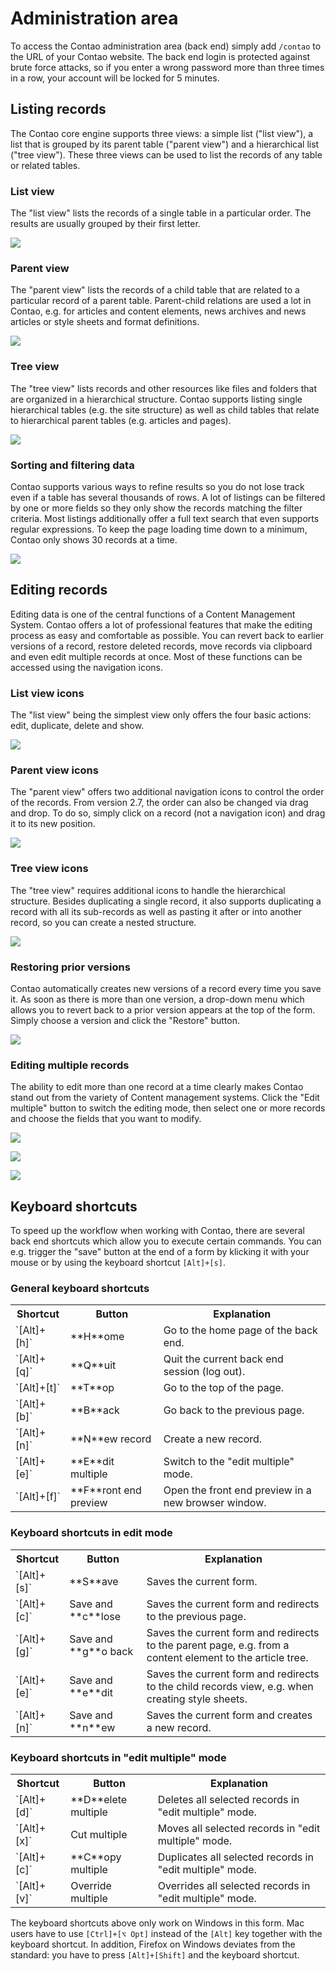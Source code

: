 # Administration area

To access the Contao administration area (back end) simply add `/contao` to the
URL of your Contao website. The back end login is protected against brute force
attacks, so if you enter a wrong password more than three times in a row, your
account will be locked for 5 minutes.


## Listing records

The Contao core engine supports three views: a simple list ("list view"), a list
that is grouped by its parent table ("parent view") and a hierarchical list
("tree view"). These three views can be used to list the records of any table or
related tables.


### List view

The "list view" lists the records of a single table in a particular order. The
results are usually grouped by their first letter.

![](images/list-view.jpg)


### Parent view

The "parent view" lists the records of a child table that are related to a
particular record of a parent table. Parent-child relations are used a lot in
Contao, e.g. for articles and content elements, news archives and news articles
or style sheets and format definitions.

![](images/parent-view.jpg)


### Tree view

The "tree view" lists records and other resources like files and folders that
are organized in a hierarchical structure. Contao supports listing single
hierarchical tables (e.g. the site structure) as well as child tables that
relate to hierarchical parent tables (e.g. articles and pages).

![](images/tree-view.jpg)


### Sorting and filtering data

Contao supports various ways to refine results so you do not lose track even if
a table has several thousands of rows. A lot of listings can be filtered by one
or more fields so they only show the records matching the filter criteria. Most
listings additionally offer a full text search that even supports regular
expressions. To keep the page loading time down to a minimum, Contao only shows
30 records at a time.

![](images/sorting-and-filtering.jpg)


## Editing records

Editing data is one of the central functions of a Content Management System.
Contao offers a lot of professional features that make the editing process as
easy and comfortable as possible. You can revert back to earlier versions of a
record, restore deleted records, move records via clipboard and even edit
multiple records at once. Most of these functions can be accessed using the
navigation icons.


### List view icons

The "list view" being the simplest view only offers the four basic actions:
edit, duplicate, delete and show.

![](images/list-view-icons.jpg)


### Parent view icons

The "parent view" offers two additional navigation icons to control the order of
the records. From version 2.7, the order can also be changed via drag and drop.
To do so, simply click on a record (not a navigation icon) and drag it to its
new position.

![](images/parent-view-icons.jpg)


### Tree view icons

The "tree view" requires additional icons to handle the hierarchical structure.
Besides duplicating a single record, it also supports duplicating a record with
all its sub-records as well as pasting it after or into another record, so you
can create a nested structure.

![](images/tree-view-icons.jpg)


### Restoring prior versions

Contao automatically creates new versions of a record every time you save it. As
soon as there is more than one version, a drop-down menu which allows you to
revert back to a prior version appears at the top of the form. Simply choose a
version and click the "Restore" button.

![](images/versioning.jpg)


### Editing multiple records

The ability to edit more than one record at a time clearly makes Contao stand
out from the variety of Content management systems. Click the "Edit multiple"
button to switch the editing mode, then select one or more records and choose
the fields that you want to modify.

![](images/select-multiple-records.jpg)

![](images/select-fields-to-edit.jpg)

![](images/edit-multiple-records.jpg)


## Keyboard shortcuts

To speed up the workflow when working with Contao, there are several back end
shortcuts which allow you to execute certain commands. You can e.g. trigger the
"save" button at the end of a form by klicking it with your mouse or by using
the keyboard shortcut `[Alt]+[s]`.


### General keyboard shortcuts

<table>
<tr>
  <th>Shortcut</th>
  <th>Button</th>
  <th>Explanation</th>
</tr>
<tr>
  <td>`[Alt]+[h]`</td>
  <td>**H**ome</td>
  <td>Go to the home page of the back end.</td>
</tr>
<tr>
  <td>`[Alt]+[q]`</td>
  <td>**Q**uit</td>
  <td>Quit the current back end session (log out).</td>
</tr>
<tr>
  <td>`[Alt]+[t]`</td>
  <td>**T**op</td>
  <td>Go to the top of the page.</td>
</tr>
<tr>
  <td>`[Alt]+[b]`</td>
  <td>**B**ack</td>
  <td>Go back to the previous page.</td>
</tr>
<tr>
  <td>`[Alt]+[n]`</td>
  <td>**N**ew record</td>
  <td>Create a new record.</td>
</tr>
<tr>
  <td>`[Alt]+[e]`</td>
  <td>**E**dit multiple</td>
  <td>Switch to the "edit multiple" mode.</td>
</tr>
<tr>
  <td>`[Alt]+[f]`</td>
  <td>**F**ront end preview</td>
  <td>Open the front end preview in a new browser window.</td>
</tr>
</table>


### Keyboard shortcuts in edit mode

<table>
<tr>
  <th>Shortcut</th>
  <th>Button</th>
  <th>Explanation</th>
</tr>
<tr>
  <td>`[Alt]+[s]`</td>
  <td>**S**ave</td>
  <td>Saves the current form.</td>
</tr>
<tr>
  <td>`[Alt]+[c]`</td>
  <td>Save and **c**lose</td>
  <td>Saves the current form and redirects to the previous page.</td>
</tr>
<tr>
  <td>`[Alt]+[g]`</td>
  <td>Save and **g**o back</td>
  <td>Saves the current form and redirects to the parent page, e.g. from a
content element to the article tree.</td>
</tr>
<tr>
  <td>`[Alt]+[e]`</td>
  <td>Save and **e**dit</td>
  <td>Saves the current form and redirects to the child records view, e.g. when
creating style sheets.</td>
</tr>
<tr>
  <td>`[Alt]+[n]`</td>
  <td>Save and **n**ew</td>
  <td>Saves the current form and creates a new record.</td>
</tr>
</table>


### Keyboard shortcuts in "edit multiple" mode

<table>
<tr>
  <th>Shortcut</th>
  <th>Button</th>
  <th>Explanation</th>
</tr>
<tr>
  <td>`[Alt]+[d]`</td>
  <td>**D**elete multiple</td>
  <td>Deletes all selected records in "edit multiple" mode.</td>
</tr>
<tr>
  <td>`[Alt]+[x]`</td>
  <td>Cut multiple</td>
  <td>Moves all selected records in "edit multiple" mode.</td>
</tr>
<tr>
  <td>`[Alt]+[c]`</td>
  <td>**C**opy multiple</td>
  <td>Duplicates all selected records in "edit multiple" mode.</td>
</tr>
<tr>
  <td>`[Alt]+[v]`</td>
  <td>Override multiple</td>
  <td>Overrides all selected records in "edit multiple" mode.</td>
</tr>
</table>

The keyboard shortcuts above only work on Windows in this form. Mac users have
to use `[Ctrl]+[⌥ Opt]` instead of the `[Alt]` key together with the keyboard
shortcut. In addition, Firefox on Windows deviates from the standard: you have
to press `[Alt]+[Shift]` and the keyboard shortcut.
